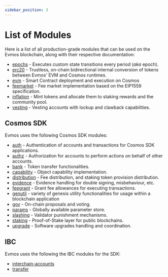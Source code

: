 ```yaml
---
sidebar_position: 3
---
```


# List of Modules

Here is a list of all production-grade modules that can be used on the Evmos blockchain, along with their respective documentation:

- [epochs](epochs.md) - Executes custom state transitions every period (*aka* epoch).
- [erc20](erc20.md) - Trustless, on-chain bidirectional internal conversion of tokens
  between Evmos' EVM and Cosmos runtimes.
- [evm](evm.md) - Smart Contract deployment and execution on Cosmos
- [feemarket](feemarket.md) - Fee market implementation based on the EIP1559 specification.
- [inflation](inflation.md) - Mint tokens and allocate them to staking rewards and the community pool.
- [vesting](vesting.md) - Vesting accounts with lockup and clawback capabilities.

## Cosmos SDK

Evmos uses the following Cosmos SDK modules:

- [auth](https://docs.cosmos.network/main/modules/auth) - Authentication of accounts and transactions for Cosmos SDK applications.
- [authz](https://docs.cosmos.network/main/modules/authz) -
Authorization for accounts to perform actions on behalf of other accounts.
- [bank](https://docs.cosmos.network/main/modules/bank) - Token transfer functionalities.
- [capability](https://ibc.cosmos.network/main/ibc/capability-module) - Object capability implementation.
- [distribution](https://docs.cosmos.network/main/modules/distribution) - Fee distribution, and staking token provision distribution.
- [evidence](https://docs.cosmos.network/main/modules/evidence) - Evidence handling for double signing, misbehaviour, etc.
- [feegrant](https://docs.cosmos.network/main/modules/feegrant) - Grant fee allowances for executing transactions.
- [genutil](https://github.com/cosmos/cosmos-sdk/tree/main/x/genutil) -
variety of genesis utility functionalities for usage within a blockchain application
- [gov](https://docs.cosmos.network/main/modules/gov) - On-chain proposals and voting.
- [params](https://docs.cosmos.network/main/modules/params) - Globally available parameter store.
- [slashing](https://docs.cosmos.network/main/modules/slashing) - Validator punishment mechanisms.
- [staking](https://docs.cosmos.network/main/modules/staking) - Proof-of-Stake layer for public blockchains.
- [upgrade](https://docs.cosmos.network/main/modules/upgrade) - Software upgrades handling and coordination.

## IBC

Evmos uses the following the IBC modules for the SDK:

- [interchain-accounts](https://ibc.cosmos.network/main/apps/interchain-accounts/overview.html)
- [transfer](https://ibc.cosmos.network/main/apps/transfer/overview.html)
